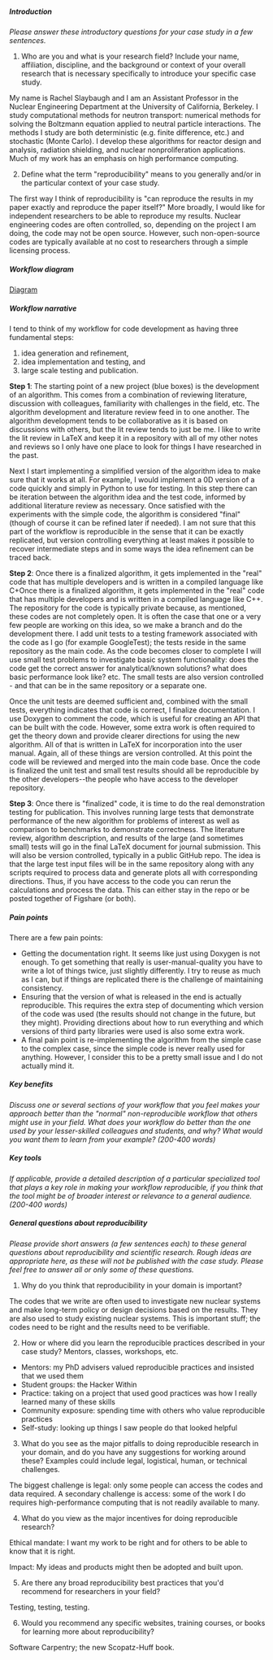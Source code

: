 ##### Introduction
*Please answer these introductory questions for your case study in a few sentences.*

1) Who are you and what is your research field? Include your name, affiliation, discipline, and the background or context of your overall research that is necessary specifically to introduce your specific case study.

My name is Rachel Slaybaugh and I am an Assistant Professor in the Nuclear Engineering Department at the University of California, Berkeley.
I study computational methods for neutron transport: numerical methods for solving the Boltzmann equation applied to neutral particle interactions. 
The methods I study are both deterministic (e.g. finite difference, etc.) and stochastic (Monte Carlo).
I develop these algorithms for reactor design and analysis, radiation shielding, and nuclear nonproliferation applications. 
Much of my work has an emphasis on high performance computing. 


2) Define what the term "reproducibility" means to you generally and/or in the particular context of your case study.

The first way I think of reproducibility is "can reproduce the results in my paper exactly and reproduce the paper itself?" 
More broadly, I would like for independent researchers to be able to reproduce my results. 
Nuclear engineering codes are often controlled, so, depending on the project I am doing, the code may not be open source. 
However, such non-open-source codes are typically available at no cost to researchers through a simple licensing process. 

##### Workflow diagram

[Diagram](slaybaugh.pdf)


##### Workflow narrative

I tend to think of my workflow for code development as having three fundamental steps:
  1) idea generation and refinement,
  2) idea implementation and testing, and
  3) large scale testing and publication.

**Step 1**:
The starting point of a new project (blue boxes) is the development of an algorithm.
This comes from a combination of reviewing literature, discussion with colleagues, familiarity with challenges in the field, etc.
The algorithm development and literature review feed in to one another.
The algorithm development tends to be collaborative as it is based on discussions with others, but the lit review tends to just be me.
I like to write the lit review in LaTeX and keep it in a repository with all of my other notes and reviews so I only have one place to look for things I have researched in the past.

Next I start implementing a simplified version of the algorithm idea to make sure that it works at all. 
For example, I would implement a 0D version of a code quickly and simply in Python to use for testing.
In this step there can be iteration between the algorithm idea and the test code, informed by additional literature review as necessary. 
Once satisfied with the experiments with the simple code, the algorithm is considered "final" (though of course it can be refined later if needed).
I am not sure that this part of the workflow is reproducible in the sense that it can be exactly replicated, but version controlling everything at least makes it possible to recover intermediate steps and in some ways the idea refinement can be traced back. 

**Step 2**:
Once there is a finalized algorithm, it gets implemented in the "real" code that has multiple developers and is written in a compiled language like C+Once there is a finalized algorithm, it gets implemented in the "real" code that has multiple developers and is written in a compiled language like C++. 
The repository for the code is typically private because, as mentioned, these codes are not completely open.
It is often the case that one or a very few people are working on this idea, so we make a branch and do the development there.
I add unit tests to a testing framework associated with the code as I go (for example GoogleTest); the tests reside in the same repository as the main code. 
As the code becomes closer to complete I will use small test problems to investigate basic system functionality: does the code get the correct answer for analytical/known solutions? what does basic performance look like? etc. 
The small tests are also version controlled - and that can be in the same repository or a separate one.

Once the unit tests are deemed sufficient and, combined with the small tests, everything indicates that code is correct, I finalize documentation. 
I use Doxygen to comment the code, which is useful for creating an API that can be built with the code.
However, some extra work is often required to get the theory down and provide clearer directions for using the new algorithm.
All of that is written in LaTeX for incorporation into the user manual. 
Again, all of these things are version controlled. 
At this point the code will be reviewed and merged into the main code base.
Once the code is finalized the unit test and small test results should all be reproducible by the other developers--the people who have access to the developer repository.

**Step 3**:
Once there is "finalized" code, it is time to do the real demonstration testing for publication.
This involves running large tests that demonstrate performance of the new algorithm for problems of interest as well as comparison to benchmarks to demonstrate correctness. 
The literature review, algorithm description, and results of the large (and sometimes small) tests will go in the final LaTeX document for journal submission.
This will also be version controlled, typically in a public GitHub repo.
The idea is that the large test input files will be in the same repository along with any scripts required to process data and generate plots all with corresponding directions. 
Thus, if you have access to the code you can rerun the calculations and process the data. 
This can either stay in the repo or be posted together of Figshare (or both).

##### Pain points
There are a few pain points: 
- Getting the documentation right. 
It seems like just using Doxygen is not enough.
To get something that really is user-manual-quality you have to write a lot of things twice, just slightly differently.
I try to reuse as much as I can, but if things are replicated there is the challenge of maintaining consistency.
- Ensuring that the version of what is released in the end is actually reproducible.
This requires the extra step of documenting which version of the code was used (the results should not change in the future, but they might).
Providing directions about how to run everything and which versions of third party libraries were used is also some extra work. 
- A final pain point is re-implementing the algorithm from the simple case to the complex case, since the simple code is never really used for anything.
However, I consider this to be a pretty small issue and I do not actually mind it.

##### Key benefits


*Discuss one or several sections of your workflow that you feel makes your approach better than the "normal" non-reproducible workflow that others might use in your field. What does your workflow do better than the one used by your lesser-skilled colleagues and students, and why? What would you want them to learn from your example? (200-400 words)*

##### Key tools
*If applicable, provide a detailed description of a particular specialized tool that plays a key role in making your workflow reproducible, if you think that the tool might be of broader interest or relevance to a general audience. (200-400 words)*

##### General questions about reproducibility

*Please provide short answers (a few sentences each) to these general questions about reproducibility and scientific research. Rough ideas are appropriate here, as these will not be published with the case study. Please feel free to answer all or only some of these questions.*

1) Why do you think that reproducibility in your domain is important?

The codes that we write are often used to investigate new nuclear systems and make long-term policy or design decisions based on the results. 
They are also used to study existing nuclear systems. 
This is important stuff; the codes need to be right and the results need to be verifiable. 

2) How or where did you learn the reproducible practices described in your case study? Mentors, classes, workshops, etc.

- Mentors: my PhD advisers valued reproducible practices and insisted that we used them
- Student groups: the Hacker Within
- Practice: taking on a project that used good practices was how I really learned many of these skills
- Community exposure: spending time with others who value reproducible practices 
- Self-study: looking up things I saw people do that looked helpful

3) What do you see as the major pitfalls to doing reproducible research in your domain, and do you have any suggestions for working around these? Examples could include legal, logistical, human, or technical challenges.

The biggest challenge is legal: only some people can access the codes and data required. 
A secondary challenge is access: some of the work I do requires high-performance computing that is not readily available to many.

4) What do you view as the major incentives for doing reproducible research?

Ethical mandate: I want my work to be right and for others to be able to know that it is right. 

Impact: My ideas and products might then be adopted and built upon. 

5) Are there any broad reproducibility best practices that you'd recommend for researchers in your field?

Testing, testing, testing. 

6) Would you recommend any specific websites, training courses, or books for learning more about reproducibility?

Software Carpentry; the new Scopatz-Huff book.
